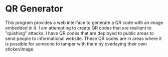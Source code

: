 # QR Generator

This program provides a web interface to generate a QR code with an image embedded in it. I am attempting to create QR codes that are resilient to "quishing" attacks. I have QR codes that are deployed to public areas to send people to informational website. These QR codes are in areas where it is possible for someone to tamper with them by overlaying their own sticker/image.

